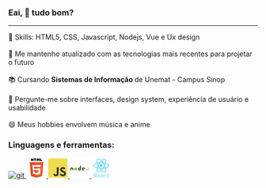 ### Eai, 👋 tudo bom?
----
  📌 Skills: HTML5, CSS, Javascript, Nodejs, Vue e Ux design  <br>
  <br>
  💙 Me mantenho atualizado com as tecnologias mais recentes para projetar o futuro <br>
  <br>
  📚 Cursando <b> Sistemas de Informação </b> de Unemat - Campus Sinop  <br>
  <br>
  🚀 Pergunte-me sobre interfaces, design system, experiência de usuário e usabilidade <br>
  <br>
  😄 Meus hobbies envolvem música e anime <br>


<h3 align="left">Linguagens e ferramentas:</h3>
<a href="https://git-scm.com/" target="_blank"> <img src="https://www.vectorlogo.zone/logos/git-scm/git-scm-icon.svg" alt="git" width="40" height="40"/> </a> <a href="https://www.w3.org/html/" target="_blank"> <img src="https://raw.githubusercontent.com/devicons/devicon/master/icons/html5/html5-original-wordmark.svg" alt="html5" width="40" height="40"/> </a> <a href="https://developer.mozilla.org/en-US/docs/Web/JavaScript" target="_blank"> <img src="https://raw.githubusercontent.com/devicons/devicon/master/icons/javascript/javascript-original.svg" alt="javascript" width="40" height="40"/> </a><a href="https://nodejs.org" target="_blank"> <img src="https://raw.githubusercontent.com/devicons/devicon/master/icons/nodejs/nodejs-original-wordmark.svg" alt="nodejs" width="40" height="40"/> </a> <a href="https://reactjs.org/" target="_blank"> <img src="https://raw.githubusercontent.com/devicons/devicon/master/icons/react/react-original-wordmark.svg" alt="react" width="40" height="40"/> </a> </p>
